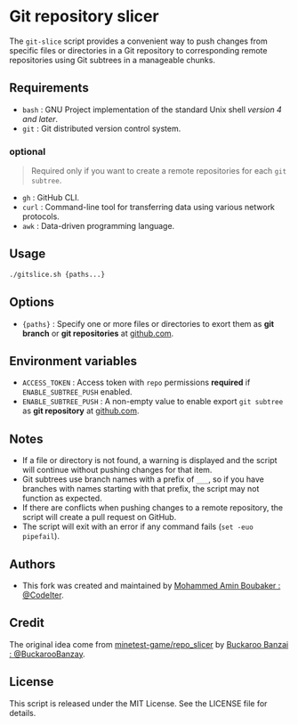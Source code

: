 # Git repository slicer

The `git-slice` script provides a convenient way to push changes from specific files or directories in a Git repository to corresponding remote repositories using Git subtrees in a manageable chunks.

## Requirements

- `bash`       : GNU Project implementation of the standard Unix shell *version 4 and later*.
- `git`        : Git distributed version control system.

### optional

> Required only if you want to create a remote repositories for each `git subtree`.

- `gh`         : GitHub CLI.
- `curl`       : Command-line tool for transferring data using various network protocols.
- `awk`        : Data-driven programming language.

## Usage

```sh
./gitslice.sh {paths...}
```

## Options

- `{paths}` : Specify one or more files or directories to exort them as **git branch** or **git repositories** at [github.com](htts://github.com).

## Environment variables

- `ACCESS_TOKEN`        : Access token with `repo` permissions **required** if `ENABLE_SUBTREE_PUSH` enabled.
- `ENABLE_SUBTREE_PUSH` : A non-empty value to enable export `git subtree` as **git repository** at [github.com](htts://github.com).

## Notes

- If a file or directory is not found, a warning is displayed and the script will continue without pushing changes for that item.
- Git subtrees use branch names with a prefix of `___`, so if you have branches with names starting with that prefix, the script may not function as expected.
- If there are conflicts when pushing changes to a remote repository, the script will create a pull request on GitHub.
- The script will exit with an error if any command fails (`set -euo pipefail`).

## Authors

- This fork was created and maintained by [Mohammed Amin Boubaker : @CodeIter](https://github.com/CodeIter).

## Credit

The original idea come from [minetest-game/repo_slicer](https://github.com/minetest-game/repo_slicer) by [Buckaroo Banzai : @BuckarooBanzay](https://github.com/BuckarooBanzay).

## License

This script is released under the MIT License. See the LICENSE file for details.
